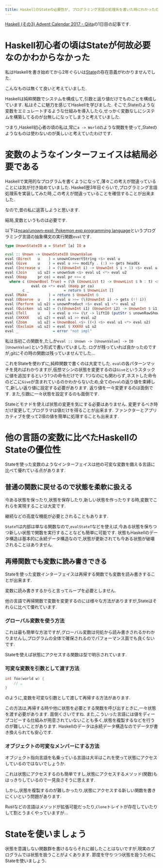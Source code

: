 ```yaml
---
title: HaskellのStateの必要性が, プログラミング言語の処理系を書いた時にわかったので, Stateの良さを語ります
---
```


[Haskell (その3) Advent Calendar 2017 - Qiita](https://qiita.com/advent-calendar/2017/haskell3)の1日目の記事です.

# Haskell初心者の頃はStateが何故必要なのかわからなかった

私はHaskellを書き始めてから2年ぐらいは[State](https://www.stackage.org/haddock/lts-9.14/transformers-0.5.2.0/Control-Monad-Trans-State-Lazy.html)の存在意義がわかりませんでした.

こんなものは無くて良いと考えていました.

Haskellは純粋関数でシステムを構成して,引数と返り値だけでものごとを構成しています.
私はそこに魅力を感じてHaskellを学びました.
そこで,Stateのような変数をエミュレートするような仕組みを導入したら,せっかく変数なしにシステムを構築してるのが台無しになってしまうと考えていました.

つまり,Haskell初心者の頃の私は,常に`a -> World`のような関数を使って,Stateのようなものは使わないのが美しいと考えていたわけです.

# 変数のようなインターフェイスは結局必要である

Haskellで実用的なプログラムを書くようになって,薄々この考えが間違っていることには気が付き始めていました.
Haskell歴3年目ぐらいで,プログラミング言語処理系を実装してみた時,この考えが間違っていることを確信することが出来ました.

なので,昔の私に返答しようと思います.

結局,変数というものは必要です.

以下は[ncaq/unown-expl: Pokemon exp programming language](https://github.com/ncaq/unown-expl)というプログラミング言語の抽象構文の実行関数`eval`です.

~~~hs
type UnownStateIO a = StateT [a] IO a

eval :: Unown -> UnownStateIO UnownValue
eval (Direct   u    ) = unownConvertString <$> eval u
eval (Give     u    ) = eval u >>= modify . (:) >> gets headEx
eval (Increase u    ) = (\(UnownInt i) -> UnownInt $ i + 1) <$> eval u
eval (Join     u1 u2) = unownSum <$> eval u1 <*> eval u2
eval (Keep     pr co) = eval pr >>= c
  where c (UnownBool True) = (\h (UnownList t) -> UnownList $ h : t) <$>
            eval co <*> eval (Keep pr co)
        c _                = return $ UnownList []
eval (Make          ) = return $ UnownInt 0
eval (Observe  u    ) = eval u >>= (\(UnownInt i) -> gets (!! i))
eval (Perform  u1 u2) = unownProduct <$> eval u1 <*> eval u2
eval (Quicken  u1 u2) = (\(UnownInt i1) (UnownInt i2) -> UnownInt $ i1 ^ i2) <$> eval u1 <*> eval u2
eval (Tell     u    ) = eval u >>= (\r -> liftIO (putStr $ unownRawShow r) >> return r)
eval (XXXXX    u1 u2) = eval u1 >> eval u2
eval (Zoom     u1 u2) = UnownBool <$> ((<) <$> eval u1 <*> eval u2)
eval (Exclaim  u1 u2) = eval $ XXXXX u1 u2
eval _                = error "not impl"
~~~

私は当初この関数を,たしか`eval :: Unown -> [UnownValue] -> IO [UnownValue]`という形式で書いていました.
ログが残っていれば良かったのですが,gitにその時の関数は残っていませんでした…

これをStateを使わずに,純粋関数で書くのは大変でした.
`eval`の各パターンマッチを見ればわかりますが,仮想マシンの状態を変更するのは`Give`というスタックに値を追加するという1つの命令だけです.
1つなのにも関わらず,ネストした命令のどこに`Give`が含まれているのかわからないため,全ての`eval`の返り値を束縛して,新しい返り値に設定する必要があります.
返り値を一々変更するのは面倒です.
また,引数に一々状態を設定するのも面倒です.

Stateとモナドを使えば状態の変更を気にする必要はありません.
変更するべき時だけ変更して,プログラマは値だけを得ることが出来ます.
ファンクターとアプリカティブを使って2項の値を簡単に処理することも出来ます.

# 他の言語の変数に比べたHaskellのStateの優位性

Stateを使った変数のようなインターフェイスは他の可変な変数を備える言語に比べて優れている点があります.

## 普通の関数に戻せるので状態を柔軟に扱える

今ある状態を保ったり,状態を保存したり,新しい状態を作ったりする時,変数でこれらを実現することは大変です.

継続などの高度な機能が必要とされることもあります.

`StateT`は内部は単なる関数なので,`evalStateT`などを使えば,今ある状態を保ちつつ新しい状態で関数を実行することなども簡単に可能です.
状態もHaskellのデータ構造は基本的に永続データ構造なので,状態が更新されても今ある状態が破壊されることはありません.

## 再帰関数でも変数に読み書きできる

Stateを使った変数インターフェイスは再帰する関数でも変数を読み書きすることが出来ます.

変数に読み書きするからと言ってループを必要としません.

他の言語で再帰関数で変数を変更するのには様々な方法がありますが,Stateはそれらに比べて優れています.

### グローバル変数を使う方法

これは最も簡単な方法ですが,グローバル変数は何処から読み書きされるかわかりませんし,プログラムの全体で確保されるのでパフォーマンス面でも良くないです.

Stateを使えば状態にアクセスする関数は型で明示されています.

### 可変な変数を引数として渡す方法

~~~cpp
int foo(world w) {
    // …
}
~~~

のように,変数を可変な引数として渡して再帰する方法があります.

この方法は,再帰する時や他に状態を必要とする関数を呼び出すときに,一々状態を渡す必要があります.
面倒くさいですね.
また,こういった言語には値をディープコピーする仕組みが用意されていないことも多く,状態を複製するなどを行うのが難しいことがあります.
Haskellのデータは永続データ構造なのでデータが書き換えられても安心です.

### オブジェクトの可変なメンバーにする方法

オブジェクト指向言語を名乗っている言語は大半はこれを使って状態にアクセスしているのではないでしょうか.

これは状態にアクセスするのも簡単ですし,状態にアクセスするメソッド(関数)もはっきりしているので一見良さそうに思えます.

しかし,状態を複製するのが難しかったり,状態にアクセスする新しい関数を書きにくいという問題があります.

Rustなどの言語はメソッドが拡張可能だったり,`Clone`トレイトが存在していたりして割とうまくやっていますが…

# Stateを使いましょう

状態を意識しない関数群を書けるならそれに越したことはないですが,現実のプログラムでは状態を扱うことがよくあります.
節度を守りつつ状態を扱うためにStateを使いましょう.
